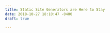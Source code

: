 ```yaml
---
title: Static Site Generators are Here to Stay
date: 2018-10-27 18:10:47 -0400
draft: true

---
```

